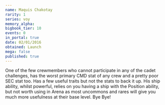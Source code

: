 ```yaml
---
name: Maquis Chakotay
rarity: 1
series: voy
memory_alpha:
bigbook_tier: 10
events: 0
in_portal: true
date: 02/01/2016
obtained: Launch
mega: false
published: true
---
```


One of the few crewmembers who cannot participate in any of the cadet challenges, has the worst primary CMD stat of any crew and a pretty poor SEC stat too. Has a few useful traits but not the stats to back it up. His ship ability, whilst powerful, relies on you having a ship with the Position ability, but not worth using in Arena as most uncommons and rares will give you much more usefulness at their base level. Bye Bye!
